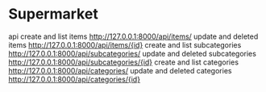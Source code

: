 # Supermarket

api
create and list items
http://127.0.0.1:8000/api/items/
update and deleted items
http://127.0.0.1:8000/api/items/{id}
create and list subcategories
http://127.0.0.1:8000/api/subcategories/
update and deleted subcategories
http://127.0.0.1:8000/api/subcategories/{id}
create and list categories
http://127.0.0.1:8000/api/categories/
update and deleted categories
http://127.0.0.1:8000/api/categories/{id}

